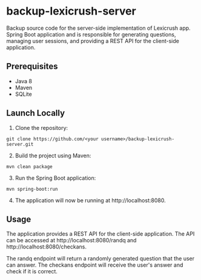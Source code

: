 # backup-lexicrush-server
Backup source code for the server-side implementation of Lexicrush app.
Spring Boot application and is responsible for generating questions, managing user sessions, and providing a REST API for the client-side application.

## Prerequisites
* Java 8
* Maven
* SQLite

## Launch Locally
1. Clone the repository:
```
git clone https://github.com/<your username>/backup-lexicrush-server.git
```

2. Build the project using Maven:
```
mvn clean package
```

3. Run the Spring Boot application:
```
mvn spring-boot:run
```

4. The application will now be running at http://localhost:8080.

## Usage
The application provides a REST API for the client-side application. The API can be accessed at http://localhost:8080/randq and http://localhost:8080/checkans.

The randq endpoint will return a randomly generated question that the user can answer. The checkans endpoint will receive the user's answer and check if it is correct.

